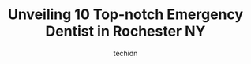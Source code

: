 ---
layout: ampstory
image: https://i0.wp.com/www.depkes.org/wp-content/uploads/2023/06/emergency-dentist-0-in-rochester-ny-1685793539.jpeg?resize=640,853
author: techidn
featured: false
description: Discover the impressive array of Emergency Dentist options in Rochester NY, where you can find 10 of the largest Emergency Dentist establishments in the area. From renowned classics to hidde
title: Unveiling 10 Top-notch Emergency Dentist in Rochester NY
cover:
   title: Unveiling 10 Top-notch Emergency Dentist in Rochester NY
   subtitle: Rickpate
   background: https://www.depkes.org/wp-content/uploads/2023/06/emergency-dentist-0-in-rochester-ny-1685793539.jpeg

pages: 
 - layout: thirds
   top: <h1>#1 Aspen Dental</h1>
   bottom: "<p>Staff and reception were very friendly and location was clean. With that said, my first visit was incredibly rushed, the doctor did not listen to me at all, and it seemed</p>"
   background: https://www.depkes.org/wp-content/uploads/2023/06/emergency-dentist-1-in-rochester-ny-1685793539.jpeg
   backgroundblur: true
 - layout: thirds
   top: <h1>#2 East Avenue Dentistry PLLC</h1>
   bottom: "<p>Our family has been with this practice for about 8 years now. The staff are extremely professional and friendly. You feel welcomed from the moment you step into the door.</p>"
   background: https://www.depkes.org/wp-content/uploads/2023/06/emergency-dentist-2-in-rochester-ny-1685793540.jpeg
   cta:
      link: https://www.depkes.org/blog/unveiling-10-top-notch-emergency-dentist-in-rochester-ny/
      text: Unveiling 10 Top-notch Emergency Dentist in Rochester NY
 - layout: thirds
   top: <h1>#3 Urgent Dental Care</h1>
   bottom: "<p>1740 Culver Rd, Rochester, NY 14609, United States</p>"
   background: https://www.depkes.org/wp-content/uploads/2023/06/emergency-dentist-3-in-rochester-ny-1685793540.jpeg
   cta:
      link: https://www.depkes.org/blog/unveiling-10-top-notch-emergency-dentist-in-rochester-ny/
      text: Unveiling 10 Top-notch Emergency Dentist in Rochester NY
 - layout: thirds
   top: <h1>#4 Full Heart Dentistry</h1>
   bottom: "<p>632 Winton Rd N, Rochester, NY 14609, United States</p>"
   background: https://images.unsplash.com/photo-1580610447943-1bfbef5efe07?ixlib=rb-4.0.3&ixid=MnwxMjA3fDB8MHxwaG90by1wYWdlfHx8fGVufDB8fHx8&auto=format&fit=crop&w=640&h=853&q=80
   cta:
      link: https://www.depkes.org/blog/unveiling-10-top-notch-emergency-dentist-in-rochester-ny/
      text: Unveiling 10 Top-notch Emergency Dentist in Rochester NY
 - layout: thirds
   top: <h1>#5 Ridgeplex Dental Care</h1>
   bottom: "<p>1730 East Ridge Road, Rochester, NY 14622, United States</p>"
   background: https://images.unsplash.com/photo-1618005182384-a83a8bd57fbe?ixlib=rb-4.0.3&ixid=MnwxMjA3fDB8MHxwaG90by1wYWdlfHx8fGVufDB8fHx8&auto=format&fit=crop&w=640&h=853&q=80
   cta:
      link: https://www.depkes.org/blog/unveiling-10-top-notch-emergency-dentist-in-rochester-ny/
      text: Unveiling 10 Top-notch Emergency Dentist in Rochester NY
 - layout: thirds
   top: <h1>#6 Thomas Zahavi</h1>
   bottom: "<p>1815 S Clinton Ave Suite 510, Rochester, NY 14618, United States</p>"
   background: https://images.unsplash.com/photo-1546497974-b213c9efb599?ixlib=rb-4.0.3&ixid=MnwxMjA3fDB8MHxwaG90by1wYWdlfHx8fGVufDB8fHx8&auto=format&fit=crop&w=640&h=853&q=80
   cta:
      link: https://www.depkes.org/blog/unveiling-10-top-notch-emergency-dentist-in-rochester-ny/
      text: Unveiling 10 Top-notch Emergency Dentist in Rochester NY
 - layout: thirds
   top: <h1>#7 Emergency Dental Assistance</h1>
   bottom: "<p>1803 Monroe Ave, Rochester, NY 14618, United States</p>"
   background: https://images.unsplash.com/photo-1602536052359-ef94c21c5948?ixlib=rb-4.0.3&ixid=MnwxMjA3fDB8MHxwaG90by1wYWdlfHx8fGVufDB8fHx8&auto=format&fit=crop&w=640&h=853&q=80
   cta:
      link: https://www.depkes.org/blog/unveiling-10-top-notch-emergency-dentist-in-rochester-ny/
      text: Unveiling 10 Top-notch Emergency Dentist in Rochester NY
 - layout: thirds
   middle: Continue reading...
   background: https://images.unsplash.com/photo-1524169358666-79f22534bc6e?ixlib=rb-4.0.3&ixid=MnwxMjA3fDB8MHxwaG90by1wYWdlfHx8fGVufDB8fHx8&auto=format&fit=crop&w=640&h=853&q=80
   cta:
      link: https://www.depkes.org/blog/unveiling-10-top-notch-emergency-dentist-in-rochester-ny/
      text: Unveiling 10 Top-notch Emergency Dentist in Rochester NY
      
---